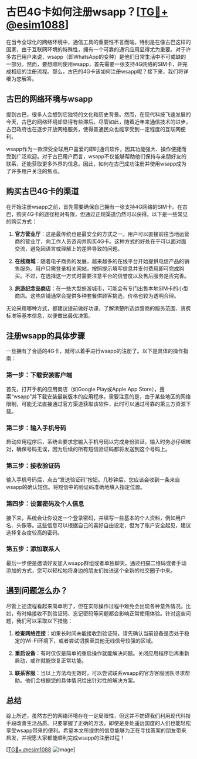# 古巴4G卡如何注册wsapp？[[TG💪+ @esim1088](https://t.me/s/esim1088)]

在当今全球化的网络环境中，通信工具的重要性不言而喻。特别是在像古巴这样的国家，由于互联网环境的特殊性，拥有一个可靠的通讯应用显得尤为重要。对于许多古巴用户来说，wsapp（即WhatsApp的变种）是他们日常生活中不可或缺的一部分。然而，要想顺利使用wsapp，首先需要一张支持4G网络的SIM卡，并完成相应的注册流程。那么，古巴的4G卡该如何注册wsapp呢？接下来，我们将详细为您解答。

## 古巴的网络环境与wsapp

提到古巴，很多人会想到它独特的文化和历史背景。然而，在现代科技飞速发展的今天，古巴的网络环境却显得有些滞后。尽管如此，随着近年来通信技术的进步，古巴政府也在逐步开放网络服务，使得普通民众也能享受到一定程度的互联网便利。

wsapp作为一款深受全球用户喜爱的即时通讯软件，因其功能强大、操作便捷而受到广泛欢迎。对于古巴用户而言，wsapp不仅能够帮助他们保持与亲朋好友的联系，还能获取更多外界的信息。因此，如何在古巴成功注册并使用wsapp成为了许多用户关注的焦点。

## 购买古巴4G卡的渠道

在开始注册wsapp之前，首先需要确保自己拥有一张支持4G网络的SIM卡。在古巴，购买4G卡的途径相对有限，但通过正规渠道仍然可以获得。以下是一些常见的购买方式：

1. **官方营业厅**：这是最传统也是最安全的方式之一。用户可以直接前往当地运营商的营业厅，向工作人员咨询并购买4G卡。这种方式的好处在于可以面对面交流，避免因语言或理解上的差异导致的问题。

2. **在线商城**：随着电子商务的发展，越来越多的在线平台开始提供电信产品的销售服务。用户只需登录相关网站，按照提示填写信息并支付费用即可完成购买。不过，在选择这一方式时需要注意平台的信誉度以及售后服务是否完善。

3. **旅游纪念品商店**：在一些大型旅游城市，可能会有专门出售本地SIM卡的小型商店。这些店铺通常会提供多种套餐供顾客挑选，价格也较为透明合理。

无论采用哪种方式，都建议提前做好功课，了解清楚所选运营商的服务范围、资费标准等基本信息，以便做出最优决策。

## 注册wsapp的具体步骤

一旦拥有了合适的4G卡，就可以着手进行wsapp的注册了。以下是具体的操作指南：

### 第一步：下载安装客户端

首先，打开手机的应用商店（如Google Play或Apple App Store），搜索“wsapp”并下载安装最新版本的应用程序。需要注意的是，由于某些地区的网络限制，可能无法直接通过官方渠道获取该软件，此时可以通过可靠的第三方资源下载。

### 第二步：输入手机号码

启动应用程序后，系统会要求您输入手机号码以完成身份验证。输入时务必仔细核对，确保号码无误，因为后续的所有短信验证码都将发送到这个号码上。

### 第三步：接收验证码

输入手机号码后，点击“发送验证码”按钮。几秒钟后，您应该会收到一条来自wsapp的确认短信。将短信中的验证码准确地填入指定位置。

### 第四步：设置密码及个人信息

接下来，系统会让你设定一个登录密码，并填写一些基本的个人资料，例如用户名、头像等。这些信息可以根据自己的喜好自由设定，但为了账户安全起见，建议选择复杂度较高的密码。

### 第五步：添加联系人

最后一步便是邀请好友加入wsapp群组或者单独聊天。通过扫描二维码或者手动添加的方式，您可以轻松地将身边的朋友们拉进这个全新的社交圈子中来。

## 遇到问题怎么办？

尽管上述流程看起来简单明了，但在实际操作过程中难免会出现各种意外情况。比如，有时候接收不到验证码、忘记密码等问题都会影响正常使用体验。针对这些问题，我们可以采取以下措施：

1. **检查网络连接**：如果长时间未能接收到验证码，请先确认当前设备是否处于稳定的Wi-Fi环境下，或者尝试切换至其他无线信号较强的区域。

2. **重启设备**：有时仅仅是简单的重启操作就能解决问题。关闭应用程序后再重新启动，或许就能恢复正常功能。

3. **联系客服**：当以上方法均无效时，可以尝试联系wsapp的官方客服团队寻求帮助。他们会根据您的具体情况给出针对性的解决方案。

## 总结

综上所述，虽然古巴的网络环境存在一定局限性，但这并不妨碍我们利用现代科技手段改善生活品质。只要掌握了正确的方法，即使是身处遥远国度的人们也能轻松享受wsapp带来的便利。希望本文所提供的信息能够为正在寻找答案的朋友带来启发，并祝愿大家都能顺利完成wsapp的注册过程！

[[TG💪+ @esim1088](https://t.me/s/esim1088) ![Image](https://i.postimg.cc/4NQfJmqS/Snipaste-2025-05-13-00-14-12.png)]